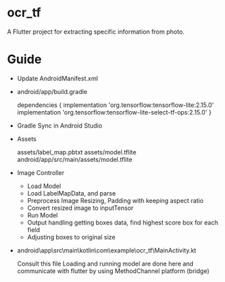 # ocr_tf

A Flutter project for extracting specific information from photo.

# Guide

- Update AndroidManifest.xml

    <uses-permission android:name="android.permission.CAMERA"/>
    <uses-permission android:name="android.permission.WRITE_EXTERNAL_STORAGE"/>
    <uses-permission android:name="android.permission.READ_EXTERNAL_STORAGE"/>
    <uses-permission android:name="android.permission.INTERNET"/>

- android/app/build.gradle

    dependencies {
      implementation 'org.tensorflow:tensorflow-lite:2.15.0' 
      implementation 'org.tensorflow:tensorflow-lite-select-tf-ops:2.15.0'
    }

- Gradle Sync in Android Studio    

- Assets

    assets/label_map.pbtxt
    assets/model.tflite
    android/app/src/main/assets/model.tflite

- Image Controller
 
    - Load Model
    - Load LabelMapData, and parse
    - Preprocess Image
      Resizing, Padding with keeping aspect ratio
    - Convert resized image to inputTensor
    - Run Model
    - Output handling
      getting boxes data, find highest score box for each field
    - Adjusting boxes to original size

- android\app\src\main\kotlin\com\example\ocr_tf\MainActivity.kt

    Consult this file
    Loading and running model are done here and communicate with flutter by using MethodChannel platform (bridge)
    